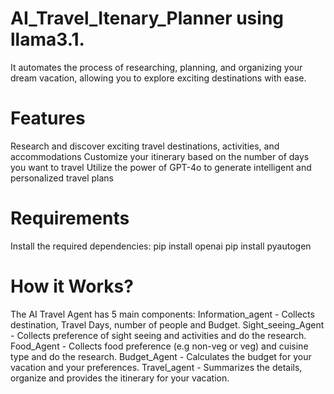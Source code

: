 # AI_Travel_Itenary_Planner using llama3.1.
It automates the process of researching, planning, and organizing your dream vacation, allowing you to explore exciting destinations with ease.

# Features
Research and discover exciting travel destinations, activities, and accommodations
Customize your itinerary based on the number of days you want to travel
Utilize the power of GPT-4o to generate intelligent and personalized travel plans

# Requirements
Install the required dependencies:
pip install openai
pip install pyautogen

# How it Works?
The AI Travel Agent has 5 main components:
Information_agent - Collects destination, Travel Days, number of people and Budget.
Sight_seeing_Agent - Collects preference of sight seeing and activities and do the research.
Food_Agent - Collects food preference (e.g non-veg or veg) and cuisine type and do the research.
Budget_Agent - Calculates the budget for your vacation and your preferences.
Travel_agent - Summarizes the details, organize and provides the itinerary for your vacation.
